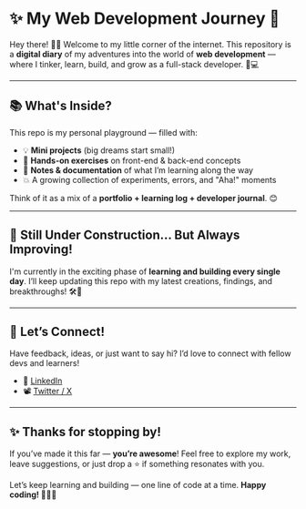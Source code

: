 # ✨ My Web Development Journey 🚀

Hey there! 🙋‍♂️
Welcome to my little corner of the internet. This repository is a **digital diary** of my adventures into the world of **web development** — where I tinker, learn, build, and grow as a full-stack developer. 🌱💻

---

## 📚 What's Inside?

This repo is my personal playground — filled with:

* 💡 **Mini projects** (big dreams start small!)
* 🔧 **Hands-on exercises** on front-end & back-end concepts
* 📖 **Notes & documentation** of what I’m learning along the way
* 💥 A growing collection of experiments, errors, and "Aha!" moments

Think of it as a mix of a **portfolio + learning log + developer journal**. 😊

---

## 🚧 Still Under Construction... But Always Improving!

I'm currently in the exciting phase of **learning and building every single day**.
I’ll keep updating this repo with my latest creations, findings, and breakthroughs! 🛠️🧠

---

## 🤝 Let’s Connect!

Have feedback, ideas, or just want to say hi? I’d love to connect with fellow devs and learners!

* 🔗 [LinkedIn](https://www.linkedin.com/in/prince-singh-73450a2a3/)
* 📽 [Twitter / X](https://x.com/prin4382)

---

## ✨ Thanks for stopping by!

If you’ve made it this far — **you’re awesome**!
Feel free to explore my work, leave suggestions, or just drop a ⭐ if something resonates with you.

Let’s keep learning and building — one line of code at a time.
**Happy coding! 💖👨‍💻**
